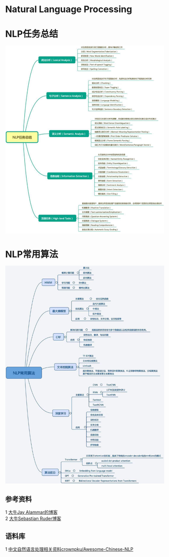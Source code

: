 # Natural Language Processing

NLP任务总结
=
![image](https://github.com/xuewengeophysics/xwStudyNLP/blob/master/images/NLP%E4%BB%BB%E5%8A%A1%E6%80%BB%E7%BB%93.jpg)

NLP常用算法
=
![image](https://github.com/xuewengeophysics/xwStudyNLP/blob/master/images/NLP%E5%B8%B8%E7%94%A8%E7%AE%97%E6%B3%95.jpg)

## 参考资料

1 [大牛Jay Alammar的博客](https://jalammar.github.io/)<br>
2 [大牛Sebastian Ruder博客](http://ruder.io/)<br>

## 语料库
1 [中文自然语言处理相关资料crownpku/Awesome-Chinese-NLP](https://github.com/crownpku/Awesome-Chinese-NLP)<br>
